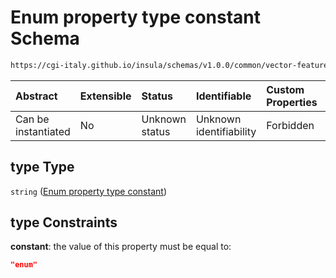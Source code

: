 # Enum property type constant Schema

```txt
https://cgi-italy.github.io/insula/schemas/v1.0.0/common/vector-feature-property.schema.json#/$defs/enumProperty/properties/type
```



| Abstract            | Extensible | Status         | Identifiable            | Custom Properties | Additional Properties | Access Restrictions | Defined In                                                                                                         |
| :------------------ | :--------- | :------------- | :---------------------- | :---------------- | :-------------------- | :------------------ | :----------------------------------------------------------------------------------------------------------------- |
| Can be instantiated | No         | Unknown status | Unknown identifiability | Forbidden         | Allowed               | none                | [vector-feature-property.schema.json\*](schemas/common/vector-feature-property.schema.json) |

## type Type

`string` ([Enum property type constant](vector-feature-property-defs-enum-feature-attribute-properties-enum-property-type-constant.md))

## type Constraints

**constant**: the value of this property must be equal to:

```json
"enum"
```
